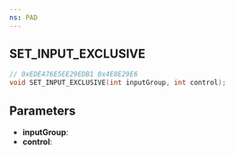 ```yaml
---
ns: PAD
---
```

## SET_INPUT_EXCLUSIVE

```c
// 0xEDE476E5EE29EDB1 0x4E8E29E6
void SET_INPUT_EXCLUSIVE(int inputGroup, int control);
```


## Parameters
* **inputGroup**: 
* **control**: 

